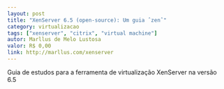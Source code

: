 ```yaml
---
layout: post
title: "XenServer 6.5 (open-source): Um guia ˆzenˆ"
category: virtualizacao
tags: ["xenserver", "citrix", "virtual machine"]
autor: Marllus de Melo Lustosa
valor: R$ 0,00
link: http://marllus.com/xenserver
---
```

Guia de estudos para a ferramenta de virtualização XenServer na versão 6.5
